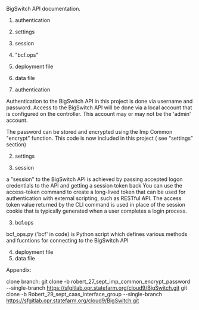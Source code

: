 BigSwitch API documentation.

1. authentication

2. settings
3. session
3. "bcf.ops"
4. deployment file
5. data file


1.  authentication

Authentication to the BigSwitch API in this project is done via username and password.
Access to the BigSwitch API will be done via a local account that is configured on the controller.
This account may or may not be the 'admin' account. 

The password can be stored and encrypted using the Imp Common "encrypt" function.  This code is now included in this project ( see "settings" section)

2. settings



3. session

a "session" to the BigSwitch API is achieved by passing accepted logon credentials to the API and getting a session token back
You can use the access-token command to create a long-lived token that can be used for authentication with external scripting,
such as RESTful API. The access token value returned by the CLI command is used in place of the session cookie that is typically generated when a user completes a login process.

3. bcf.ops

bcf_ops.py ('bcf' in code) is Python script which defines various methods and fucntions for connecting to the BigSwitch API

4. deployment file
5. data file

Appendix:

clone branch:
git clone -b robert_27_sept_imp_common_encrypt_password --single-branch https://sfgitlab.opr.statefarm.org/cloud9/BigSwitch.git
git clone -b Robert_29_sept_caas_interface_group --single-branch https://sfgitlab.opr.statefarm.org/cloud9/BigSwitch.git



